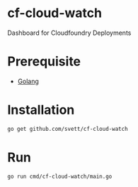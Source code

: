 # cf-cloud-watch

Dashboard for Cloudfoundry Deployments

# Prerequisite

- [Golang](http://golang.org/)

# Installation

```sh
go get github.com/svett/cf-cloud-watch
```

# Run

```sh
go run cmd/cf-cloud-watch/main.go
```

